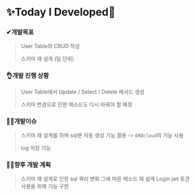 # ✨Today I Developed🤞



### ✔개발목표

> User Table의 CRUD 작성
>
> 스키마 재 설계 (팀 단위)

### 👌개발 진행 상황

> User Table에서 Update / Select / Delete 메서드 생성
>
> 스키마 변경으로 인한 메소드도 다시 바꿔야 할 예정

### 🤷‍♂️개발이슈

> 스키마 재 설계를 하며 sql문 자동 생성 기능 활용 -> `ERDcloud`의 기능 사용
>
> log 저장 기능

### 🐱‍🚀향후 개발 계획

> 스키마 재 설계로 인한 sql 쿼리 변화
> 그에 따른 메소드 재 설계
> Login jwt 토큰 사용을 위해 기능 구현